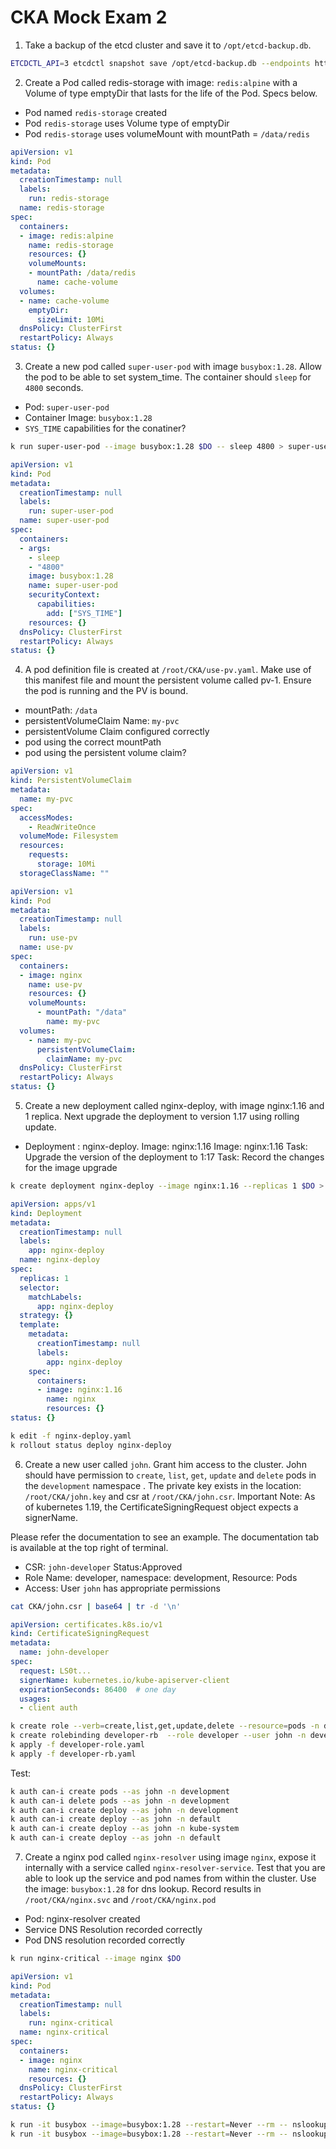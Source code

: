 # CKA Mock Exam 2

1. Take a backup of the etcd cluster and save it to `/opt/etcd-backup.db`.

```sh
ETCDCTL_API=3 etcdctl snapshot save /opt/etcd-backup.db --endpoints https://127.0.0.1:2379 --cacert=/etc/kubernetes/pki/etcd/ca.crt --cert=/etc/kubernetes/pki/etcd/server.crt --key=/etc/kubernetes/pki/etcd/server.key
```

2. Create a Pod called redis-storage with image: `redis:alpine` with a Volume of type emptyDir that lasts for the life of the Pod. Specs below.
- Pod named `redis-storage` created
- Pod `redis-storage` uses Volume type of emptyDir
- Pod `redis-storage` uses volumeMount with mountPath = `/data/redis`

```yaml
apiVersion: v1
kind: Pod
metadata:
  creationTimestamp: null
  labels:
    run: redis-storage
  name: redis-storage
spec:
  containers:
  - image: redis:alpine
    name: redis-storage
    resources: {}
    volumeMounts:
    - mountPath: /data/redis
      name: cache-volume
  volumes:
  - name: cache-volume
    emptyDir:
      sizeLimit: 10Mi
  dnsPolicy: ClusterFirst
  restartPolicy: Always
status: {}
```

3. Create a new pod called `super-user-pod` with image `busybox:1.28`. Allow the pod to be able to set system_time. The container should `sleep` for `4800` seconds.
- Pod: `super-user-pod`
- Container Image: `busybox:1.28`
- `SYS_TIME` capabilities for the conatiner?

```sh
k run super-user-pod --image busybox:1.28 $DO -- sleep 4800 > super-user-pod.yaml
```

```yaml
apiVersion: v1
kind: Pod
metadata:
  creationTimestamp: null
  labels:
    run: super-user-pod
  name: super-user-pod
spec:
  containers:
  - args:
    - sleep
    - "4800"
    image: busybox:1.28
    name: super-user-pod
    securityContext:
      capabilities:
        add: ["SYS_TIME"]
    resources: {}
  dnsPolicy: ClusterFirst
  restartPolicy: Always
status: {}
```

4. A pod definition file is created at `/root/CKA/use-pv.yaml`. Make use of this manifest file and mount the persistent volume called pv-1. Ensure the pod is running and the PV is bound.
- mountPath: `/data` 
- persistentVolumeClaim Name: `my-pvc` 
- persistentVolume Claim configured correctly
- pod using the correct mountPath
- pod using the persistent volume claim?

```yaml
apiVersion: v1
kind: PersistentVolumeClaim
metadata:
  name: my-pvc
spec:
  accessModes:
    - ReadWriteOnce
  volumeMode: Filesystem
  resources:
    requests:
      storage: 10Mi
  storageClassName: ""
```

```yaml
apiVersion: v1
kind: Pod
metadata:
  creationTimestamp: null
  labels:
    run: use-pv
  name: use-pv
spec:
  containers:
  - image: nginx
    name: use-pv
    resources: {}
    volumeMounts:
      - mountPath: "/data"
        name: my-pvc
  volumes:
    - name: my-pvc
      persistentVolumeClaim:
        claimName: my-pvc
  dnsPolicy: ClusterFirst
  restartPolicy: Always
status: {}
```

5. Create a new deployment called nginx-deploy, with image nginx:1.16 and 1 replica. Next upgrade the deployment to version 1.17 using rolling update.
- Deployment : nginx-deploy. Image: nginx:1.16
Image: nginx:1.16
Task: Upgrade the version of the deployment to 1:17
Task: Record the changes for the image upgrade

```sh
k create deployment nginx-deploy --image nginx:1.16 --replicas 1 $DO > nginx-deploy.yaml
```

```yaml
apiVersion: apps/v1
kind: Deployment
metadata:
  creationTimestamp: null
  labels:
    app: nginx-deploy
  name: nginx-deploy
spec:
  replicas: 1
  selector:
    matchLabels:
      app: nginx-deploy
  strategy: {}
  template:
    metadata:
      creationTimestamp: null
      labels:
        app: nginx-deploy
    spec:
      containers:
      - image: nginx:1.16
        name: nginx
        resources: {}
status: {}
```

```sh
k edit -f nginx-deploy.yaml 
k rollout status deploy nginx-deploy
```

6. Create a new user called `john`. Grant him access to the cluster. John should have permission to `create`, `list`, `get`, `update` and `delete` pods in the `development` namespace . The private key exists in the location: `/root/CKA/john.key` and csr at `/root/CKA/john.csr`. 
Important Note: As of kubernetes 1.19, the CertificateSigningRequest object expects a signerName.

Please refer the documentation to see an example. The documentation tab is available at the top right of terminal.
- CSR: `john-developer` Status:Approved
- Role Name: developer, namespace: development, Resource: Pods
- Access: User `john` has appropriate permissions

```sh
cat CKA/john.csr | base64 | tr -d '\n'
```

```yaml
apiVersion: certificates.k8s.io/v1
kind: CertificateSigningRequest
metadata:
  name: john-developer
spec:
  request: LS0t...
  signerName: kubernetes.io/kube-apiserver-client
  expirationSeconds: 86400  # one day
  usages:
  - client auth
```

```sh
k create role --verb=create,list,get,update,delete --resource=pods -n development developer $DO > developer-role.yaml
k create rolebinding developer-rb  --role developer --user john -n development $DO > developer-rb.yaml
k apply -f developer-role.yaml 
k apply -f developer-rb.yaml 
```

Test:

```sh
k auth can-i create pods --as john -n development
k auth can-i delete pods --as john -n development
k auth can-i create deploy --as john -n development
k auth can-i create deploy --as john -n default
k auth can-i create deploy --as john -n kube-system
k auth can-i create deploy --as john -n default
```

7. Create a nginx pod called `nginx-resolver` using image `nginx`, expose it internally with a service called `nginx-resolver-service`. Test that you are able to look up the service and pod names from within the cluster. Use the image: `busybox:1.28` for dns lookup. Record results in `/root/CKA/nginx.svc` and `/root/CKA/nginx.pod`
- Pod: nginx-resolver created
- Service DNS Resolution recorded correctly
- Pod DNS resolution recorded correctly

```sh
k run nginx-critical --image nginx $DO
```

```yaml
apiVersion: v1
kind: Pod
metadata:
  creationTimestamp: null
  labels:
    run: nginx-critical
  name: nginx-critical
spec:
  containers:
  - image: nginx
    name: nginx-critical
    resources: {}
  dnsPolicy: ClusterFirst
  restartPolicy: Always
status: {}
```

```sh
k run -it busybox --image=busybox:1.28 --restart=Never --rm -- nslookup nginx-resolver-service.default.svc
k run -it busybox --image=busybox:1.28 --restart=Never --rm -- nslookup 10-244-192-5.default.pod
```
